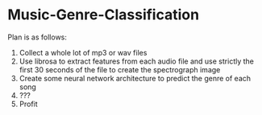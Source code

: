 # Music-Genre-Classification

Plan is as follows:

1. Collect a whole lot of mp3 or wav files
2. Use librosa to extract features from each audio file and use strictly the first 30 seconds of the file to create the spectrograph image
3. Create some neural network architecture to predict the genre of each song
4. ???
5. Profit
